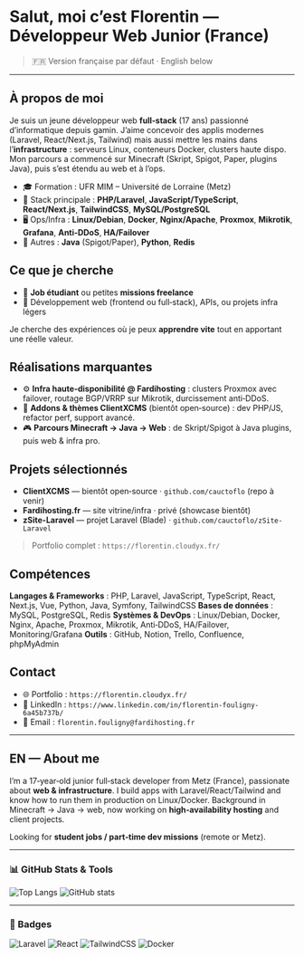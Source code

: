 # Salut, moi c’est Florentin — Développeur Web Junior (France)

> 🇫🇷 Version française par défaut · English below

---

## À propos de moi

Je suis un jeune développeur web **full‑stack** (17 ans) passionné d’informatique depuis gamin. J’aime concevoir des applis modernes (Laravel, React/Next.js, Tailwind) mais aussi mettre les mains dans l’**infrastructure** : serveurs Linux, conteneurs Docker, clusters haute dispo. Mon parcours a commencé sur Minecraft (Skript, Spigot, Paper, plugins Java), puis s’est étendu au web et à l’ops.

* 🎓 Formation : UFR MIM – Université de Lorraine (Metz)
* 🧰 Stack principale : **PHP/Laravel**, **JavaScript/TypeScript**, **React/Next.js**, **TailwindCSS**, **MySQL/PostgreSQL**
* 🖥️ Ops/Infra : **Linux/Debian**, **Docker**, **Nginx/Apache**, **Proxmox**, **Mikrotik**, **Grafana**, **Anti‑DDoS**, **HA/Failover**
* 🧪 Autres : **Java** (Spigot/Paper), **Python**, **Redis**

## Ce que je cherche

* 🎯 **Job étudiant** ou petites **missions freelance** 
* 🧩 Développement web (frontend ou full‑stack), APIs, ou projets infra légers

Je cherche des expériences où je peux **apprendre vite** tout en apportant une réelle valeur.

## Réalisations marquantes

* ⚙️ **Infra haute‑disponibilité @ Fardihosting** : clusters Proxmox avec failover, routage BGP/VRRP sur Mikrotik, durcissement anti‑DDoS.
* 🧩 **Addons & thèmes ClientXCMS** (bientôt open‑source) : dev PHP/JS, refactor perf, support avancé.
* 🎮 **Parcours Minecraft → Java → Web** : de Skript/Spigot à Java plugins, puis web & infra pro.

## Projets sélectionnés

* **ClientXCMS** — bientôt open‑source · `github.com/cauctoflo` (repo à venir)
* **Fardihosting.fr** — site vitrine/infra · privé (showcase bientôt)
* **zSite-Laravel** — projet Laravel (Blade) · `github.com/cauctoflo/zSite-Laravel`

> Portfolio complet : `https://florentin.cloudyx.fr/`

## Compétences

**Langages & Frameworks** : PHP, Laravel, JavaScript, TypeScript, React, Next.js, Vue, Python, Java, Symfony, TailwindCSS
**Bases de données** : MySQL, PostgreSQL, Redis
**Systèmes & DevOps** : Linux/Debian, Docker, Nginx, Apache, Proxmox, Mikrotik, Anti‑DDoS, HA/Failover, Monitoring/Grafana
**Outils** : GitHub, Notion, Trello, Confluence, phpMyAdmin

## Contact

* 🌐 Portfolio : `https://florentin.cloudyx.fr/`
* 💼 LinkedIn : `https://www.linkedin.com/in/florentin-fouligny-6a45b737b/`
* 📧 Email : `florentin.fouligny@fardihosting.fr`

---

## EN — About me

I’m a 17‑year‑old junior full‑stack developer from Metz (France), passionate about **web & infrastructure**. I build apps with Laravel/React/Tailwind and know how to run them in production on Linux/Docker. Background in Minecraft → Java → web, now working on **high‑availability hosting** and client projects.

Looking for **student jobs / part‑time dev missions** (remote or Metz).

---

### 📊 GitHub Stats & Tools

![Top Langs](https://github-readme-stats.vercel.app/api/top-langs/?username=cauctoflo\&layout=compact\&theme=radical)
![GitHub stats](https://github-readme-stats.vercel.app/api?username=cauctoflo\&show_icons=true\&theme=radical)

---

### 🚀 Badges

![Laravel](https://img.shields.io/badge/Laravel-FF2D20?style=for-the-badge\&logo=laravel\&logoColor=white)
![React](https://img.shields.io/badge/React-20232A?style=for-the-badge\&logo=react\&logoColor=61DAFB)
![TailwindCSS](https://img.shields.io/badge/TailwindCSS-38B2AC?style=for-the-badge\&logo=tailwind-css\&logoColor=white)
![Docker](https://img.shields.io/badge/Docker-2496ED?style=for-the-badge\&logo=docker\&logoColor=white)
